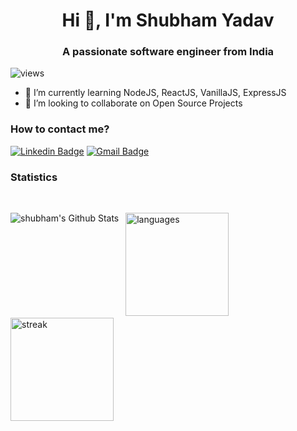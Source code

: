 <h1 align="center">Hi 👋, I'm Shubham Yadav</h1>
<h3 align="center">A passionate software engineer from India</h3>
<p align="left"> <img src="https://komarev.com/ghpvc/?username=shubham-y" alt="views" /> </p>

- 🌱 I’m currently learning NodeJS, ReactJS, VanillaJS, ExpressJS
- 👯 I’m looking to collaborate on Open Source Projects

### How to contact me?

[![Linkedin Badge](https://img.shields.io/badge/-Shubham%20Yadav-blue?style=flat-square&logo=Linkedin&logoColor=white&link=https://www.linkedin.com/in/harshith-v-7016ece/)](https://www.linkedin.com/in/shubham-yadav-sy/)
[![Gmail Badge](https://img.shields.io/badge/-sshubham.98@gmail.com-c14438?style=flat&logo=Gmail&logoColor=white&link=mailto:sshubham.98@gmail.com)](mailto:sshubham.98@gmail.com)

### Statistics
<br>


<p align="left">
  <img align="left" alt="shubham's Github Stats" src="https://github-readme-stats.vercel.app/api?username=shubham-y&show_icons=true&hide_border=true&theme=tokyonight&hide=stars" style="margin-bottom:10px" />&nbsp;
  <img src="https://github-readme-stats.vercel.app/api/top-langs/?username=shubham-y&layout=compact&theme=buefy" alt="languages" height="165">
  <img src="https://github-readme-streak-stats.herokuapp.com/?user=shubham-y" alt="streak" height="165">
</p>
